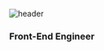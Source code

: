 ![header](https://capsule-render.vercel.app/api?type=waving&color=auto&height=300&section=header&text=Wonjun%20Jang&fontSize=90)
<!--
**Wonjuny0804/Wonjuny0804** is a ✨ _special_ ✨ repository because its `README.md` (this file) appears on your GitHub profile.

Here are some ideas to get you started:

- 🔭 I’m currently working on ...
- 🌱 I’m currently learning ...
- 👯 I’m looking to collaborate on ...
- 🤔 I’m looking for help with ...
- 💬 Ask me about ...
- 📫 How to reach me: ...
- 😄 Pronouns: ...
- ⚡ Fun fact: ...
-->

### Front-End Engineer

